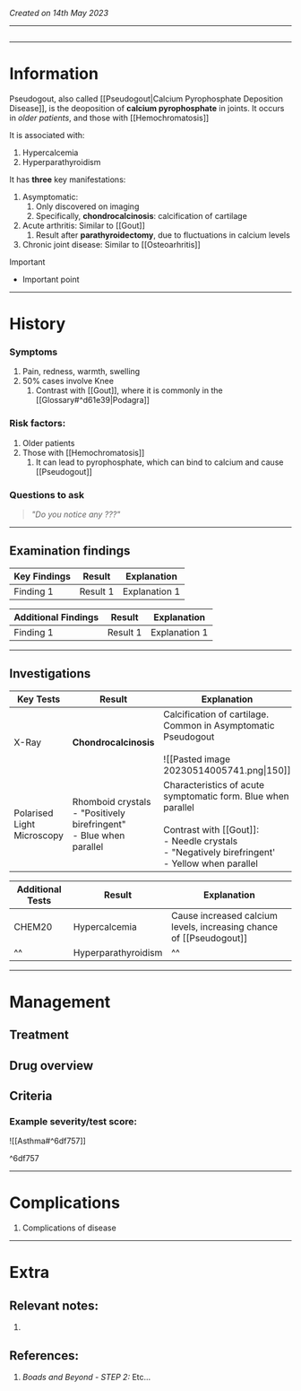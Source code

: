*Created on 14th May 2023*

---
```toc
```
---

# Information
Pseudogout, also called [[Pseudogout|Calcium Pyrophosphate Deposition Disease]], is the deoposition of **calcium pyrophosphate** in joints. It occurs in *older patients*, and those with [[Hemochromatosis]]

It is associated with:
1. Hypercalcemia
2. Hyperparathyroidism

It has **three** key manifestations:
1. Asymptomatic:
	1. Only discovered on imaging
	2. Specifically, **chondrocalcinosis**: calcification of cartilage
2. Acute arthritis: Similar to [[Gout]]
	1. Result after **parathyroidectomy**, due to fluctuations in calcium levels
3. Chronic joint disease: Similar to [[Osteoarhritis]]

> [!Important]
- Important point

--- 
# History
### Symptoms
1. Pain, redness, warmth, swelling
2. 50% cases involve Knee
	1. Contrast with [[Gout]], where it is commonly in the [[Glossary#^d61e39|Podagra]]

### Risk factors:
1. Older patients
2. Those with [[Hemochromatosis]]
	1. It can lead to pyrophosphate, which can bind to calcium and cause [[Pseudogout]]

### Questions to ask
>*"Do you notice any ???"*

---

## Examination findings
| Key Findings | Result   | Explanation   |
| ------------ | -------- | ------------- |
| Finding 1    | Result 1 | Explanation 1 |

| Additional Findings | Result   | Explanation   |
| ------------------- | -------- | ------------- |
| Finding 1           | Result 1 | Explanation 1 |

---

## Investigations
| Key Tests                 |Result| Explanation                                                                                                                                                     |
| ------------------------- | --- | --------------------------------------------------------------------------------------------------------------------------------------------------------------- |
|X-Ray|**Chondrocalcinosis** |Calcification of cartilage. Common in Asymptomatic Pseudogout <br> <br> ![[Pasted image 20230514005741.png\|150]] |
|Polarised Light Microscopy|Rhomboid crystals <br>- "Positively birefringent" <br>- Blue when parallel|Characteristics of acute symptomatic form. Blue when parallel <br> <br>Contrast with [[Gout]]: <br>- Needle crystals <br>- "Negatively birefringent' <br>- Yellow when parallel|

| Additional Tests               |  Result   | Explanation                |
| ------------------------------ | --- | --------------------- |
|CHEM20|Hypercalcemia|Cause increased calcium levels, increasing chance of [[Pseudogout]]|
|^^|Hyperparathyroidism|^^|

---

# Management
## Treatment

## Drug overview

## Criteria
### Example severity/test score:
![[Asthma#^6df757]]

^6df757

---

# Complications
1. Complications of disease

---

# Extra
## Relevant notes:
1. 
## References:
1. *Boads and Beyond - STEP 2:* Etc...